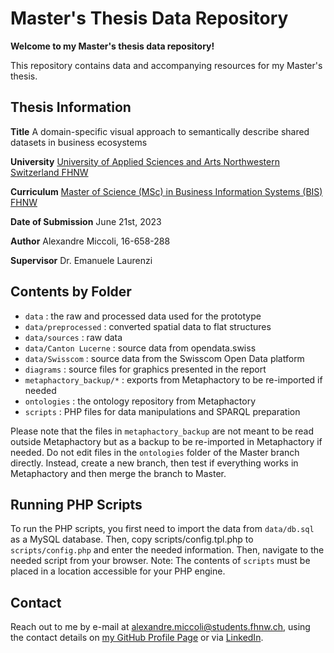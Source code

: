 

# Master's Thesis Data Repository

**Welcome to my Master's thesis data repository!**

This repository contains data and accompanying resources for my Master's thesis.

## Thesis Information

**Title**
A domain-specific visual approach to semantically describe shared datasets in business ecosystems

**University**
[University of Applied Sciences and Arts Northwestern Switzerland FHNW](https://www.fhnw.ch/en)

**Curriculum**
[Master of Science (MSc) in Business Information Systems (BIS) FHNW](https://www.fhnw.ch/en/degree-programmes/business/msc-bis)

**Date of Submission**
June 21st, 2023

**Author**
Alexandre Miccoli, 16-658-288

**Supervisor**
Dr. Emanuele Laurenzi 

## Contents by Folder


- `data`  : the raw and processed data used for the prototype
- `data/preprocessed` : converted spatial data to flat structures
- `data/sources` : raw data
- `data/Canton Lucerne` : source data from opendata.swiss
- `data/Swisscom` : source data from the Swisscom Open Data platform
- `diagrams` : source files for graphics presented in the report
- `metaphactory_backup/*` : exports from Metaphactory to be re-imported if needed
- `ontologies` : the ontology repository from Metaphactory
- `scripts` : PHP files for data manipulations and SPARQL preparation

Please note that the files in `metaphactory_backup` are not meant to be read outside Metaphactory but as a backup to be re-imported in Metaphactory if needed.
Do not edit files in the `ontologies` folder of the Master branch directly. Instead, create a new branch, then test if everything works in Metaphactory and then merge the branch to Master.

## Running PHP Scripts

To run the PHP scripts, you first need to import the data from `data/db.sql` as a MySQL database. Then, copy scripts/config.tpl.php to `scripts/config.php` and enter the needed information. Then, navigate to the needed script from your browser. Note: The contents of `scripts` must be placed in a location accessible for your PHP engine.

## Contact

Reach out to me by e-mail at [alexandre.miccoli@students.fhnw.ch](mailto:alexandre.miccoli@students.fhnw.ch), using the contact details on [my GitHub Profile Page](https://github.com/alexmiccoli) or via [LinkedIn](https://www.linkedin.com/in/alexmiccoli).
